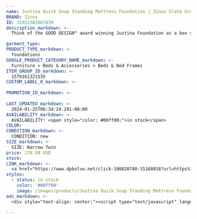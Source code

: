 ```yaml
---
name: Justina Quick Snap Standing Mattress Foundation | Zinus Slate Grey / 14" / Narrow Twin
BRAND: Zinus
ID: 31922382667839
description_markdown: >-
  Think of the GOOD DESIGN™ award winning Justina Foundation as a box spring and base frame, rolled into one. It snaps together in minutes and is built sturdy with a steel frame and wooden legs. With a fabric cover that gives it an upholstered look, it’s the fanciest box spring you’ll ever lay eyes on. The fanciest, and the most functional.

garment_type:
PRODUCT_TYPE_markdown: >-
  foundations
GOOGLE_PRODUCT_CATEGORY_NAME_markdown: >-
  Furniture > Beds & Accessories > Beds & Bed Frames
ITEM_GROUP_ID_markdown: >-
  1579161321535
CUSTOM_LABEL_0_markdown: >-
  
PROMOTION_ID_markdown: >-
  
LAST_UPDATED_markdown: >-
  2024-01-25T06:34:24.201-08:00
AVAILABILITY_markdown: >-
  AVAILABILITY: <span style="color: #00ff00;">in stock</span>
COLOR:
CONDITION_markdown: >-
  CONDITION: new
SIZE_markdown: >-
  SIZE: Narrow Twin
price: 178.99 USD
stock: 
LINK_markdown: >-
  <a href="https://www.dpbolvw.net/click-100820740-15168018?url=https%3A%2F%2Fwww.zinus.com%2Fproducts%2Fjustina-quick-snap-standing-mattress-foundation-11-inch%3Fvariant%3D31922382667839" target="_blank" style="display: inline-block; padding: 10px 20px; font-size: 16px; text-align: center; text-decoration: none; cursor: pointer; border: 1px solid #3498db; color: #3498db; background-color: #fff; border-radius: 5px; transition: background-color 0.3s;">Go to Product</a>
styles:
  - status: in stock
    color: '#00ff00'
    image: /images/products/Justina Quick Snap Standing Mattress Foundation _ Zinus Slate Grey _ 14_ _ Narrow Twin/1579161321535_36_Justina_Metal_Mattress_Foundation_14__Grey.jpg
ads_markdown: >-
  <div style="text-align: center;"><script type="text/javascript" language="javascript" src="https://www.tkqlhce.com/placeholder-52290839?target=_top&mouseover=N"></script></div>

---
```

